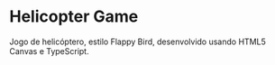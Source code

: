 # Helicopter Game

Jogo de helicóptero, estilo Flappy Bird, desenvolvido usando HTML5 Canvas e TypeScript.
